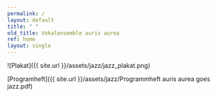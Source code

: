 ```yaml
---
permalink: /
layout: default
title: " "
old_title: Vokalensemble auris aurea
ref: home
layout: single
---
```

<!---
<figure>
    <img src="{{ site.url }}/assets/etlavie/etlavie-foto.JPG" alt="Foto" style="display:block; margin-left:auto; margin-right:auto">
    <figcaption>Höfner Volksblatt/Micha Brandstetter</figcaption>
</figure>


Wir sind ein junges Vokalensemble unter der Leitung von Deborah Züger. Uns gibt es seit 2021.

Nächstes Projekt: auris aurea goes jazz!
-->

![Plakat]({{ site.url }}/assets/jazz/jazz_plakat.png)

[Programheft]({{ site.url }}/assets/jazz/Programmheft auris aurea goes jazz.pdf)

<!---
![Gruppenfoto]({{ site.url }}/assets/gruppenfoto.png)
-->